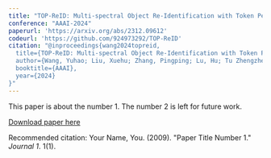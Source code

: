 ```yaml
---
title: "TOP-ReID: Multi-spectral Object Re-Identification with Token Permutation"
conference: "AAAI-2024"
paperurl: 'https://arxiv.org/abs/2312.09612'
codeurl: 'https://github.com/924973292/TOP-ReID'
citation: "@inproceedings{wang2024topreid,
  title={TOP-ReID: Multi-spectral Object Re-Identification with Token Permutation},
  author={Wang, Yuhao; Liu, Xuehu; Zhang, Pingping; Lu, Hu; Tu Zhengzheng and Lu, Huchuan},
  booktitle={AAAI},
  year={2024}
}"
---
```

This paper is about the number 1. The number 2 is left for future work.

[Download paper here](http://academicpages.github.io/files/paper1.pdf)

Recommended citation: Your Name, You. (2009). "Paper Title Number 1." <i>Journal 1</i>. 1(1).